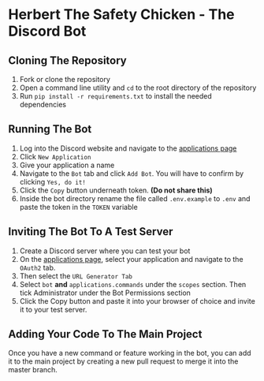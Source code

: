 # Herbert The Safety Chicken - The Discord Bot

## Cloning The Repository

1. Fork or clone the repository
2. Open a command line utility and `cd` to the root directory of the repository
3. Run `pip install -r requirements.txt` to install the needed dependencies

## Running The Bot
1. Log into the Discord website and navigate to the [applications page](https://discord.com/developers/applications)
2. Click `New Application`
3. Give your application a name
4. Navigate to the `Bot` tab and click `Add Bot`. You will have to confirm by clicking `Yes, do it!`
5. Click the `Copy` button underneath token. **(Do not share this)**
6. Inside the bot directory rename the file called `.env.example` to `.env` and paste the token in the `TOKEN` variable

## Inviting The Bot To A Test Server
1. Create a Discord server where you can test your bot
2. On the [applications page](https://discord.com/developers/applications), select your application and navigate to the `OAuth2` tab.
3. Then select the `URL Generator Tab`
4. Select `bot` **and** `applications.commands` under the `scopes` section. Then tick Administrator under the Bot Permissions section
5. Click the Copy button and paste it into your browser of choice and invite it to your test server.

## Adding Your Code To The Main Project
Once you have a new command or feature working in the bot, you can add it to the main project by creating a new pull request to merge it into the master branch.
